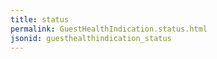 ```yaml
---
title: status
permalink: GuestHealthIndication.status.html
jsonid: guesthealthindication_status
---
```

